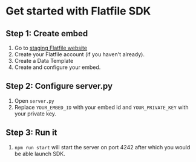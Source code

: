 # Get started with Flatfile SDK

## Step 1: Create embed

1. Go to [staging Flatfile website](https://app.flatfile.io/)
2. Create your Flatfile account (if you haven't already).
3. Create a Data Template
4. Create and configure your embed.

## Step 2: Configure server.py

1. Open `server.py`
2. Replace `YOUR_EMBED_ID` with your embed id and `YOUR_PRIVATE_KEY` with your private key.

## Step 3: Run it

1. `npm run start` will start the server on port 4242 after which you would be able launch SDK.
